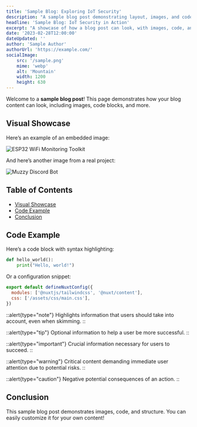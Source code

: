 ```yaml
---
title: 'Sample Blog: Exploring IoT Security'
description: "A sample blog post demonstrating layout, images, and code."
headline: 'Sample Blog: IoT Security in Action'
excerpt: "A showcase of how a blog post can look, with images, code, and more."
date: '2023-02-28T12:00:00'
dateUpdated: ''
author: 'Sample Author'
authorUrl: 'https://example.com/'
socialImage:
    src: '/sample.png'
    mime: 'webp'
    alt: 'Mountain'
    width: 1200
    height: 630
---
```


Welcome to a **sample blog post**! This page demonstrates how your blog content can look, including images, code blocks, and more.

## Visual Showcase

Here’s an example of an embedded image:

![ESP32 WiFi Monitoring Toolkit](/default.jpg)

And here’s another image from a real project:

![Muzzy Discord Bot](https://i.imgur.com/iUmChbB.png)

## Table of Contents

- [Visual Showcase](#visual-showcase)
- [Code Example](#code-example)
- [Conclusion](#conclusion)

## Code Example

Here’s a code block with syntax highlighting:

```python
def hello_world():
    print("Hello, world!")
```

Or a configuration snippet:

```javascript [nuxt.config.js]
export default defineNuxtConfig({
  modules: ['@nuxtjs/tailwindcss', '@nuxt/content'],
  css: ['/assets/css/main.css'],
})
```

::alert{type="note"}
Highlights information that users should take into account, even when skimming.
::

::alert{type="tip"}
Optional information to help a user be more successful.
::

::alert{type="important"}
Crucial information necessary for users to succeed.
::

::alert{type="warning"}
Critical content demanding immediate user attention due to potential risks.
::

::alert{type="caution"}
Negative potential consequences of an action.
::

## Conclusion

This sample blog post demonstrates images, code, and structure. You can easily customize it for your own content!
